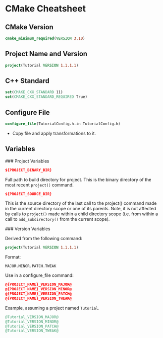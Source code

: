 # CMake Cheatsheet

## CMake Version

```cmake
cmake_minimum_required(VERSION 3.10)
```

## Project Name and Version

```cmake
project(Tutorial VERSION 1.1.1.1)
```

## C++ Standard

```cmake
set(CMAKE_CXX_STANDARD 11)
set(CMAKE_CXX_STANDARD_REQUIRED True)
```

## Configure File

```cmake
configure_file(TutorialConfig.h.in TutorialConfig.h)
```

* Copy file and apply transformations to it.

## Variables

### Project Variables

```cmake
${PROJECT_BINARY_DIR}
```

Full path to build directory for project. This is the binary directory of the most recent `project()` command.

```cmake
${PROJECT_SOURCE_DIR}
```

This is the source directory of the last call to the project() command made in the current directory scope or one of its parents. Note, it is not affected by calls to `project()` made within a child directory scope (i.e. from within a call to `add_subdirectory()` from the current scope).

### Version Variables

Derived from the following command:

```cmake
project(Tutorial VERSION 1.1.1.1)
```

Format:

```
MAJOR.MINOR.PATCH.TWEAK
```

Use in a configure_file command:

```cmake
@{PROJECT_NAME}_VERSION_MAJOR@
@{PROJECT_NAME}_VERSION_MINOR@
@{PROJECT_NAME}_VERSION_PATCH@
@{PROJECT_NAME}_VERSION_TWEAK@
```

Example, assuming a project named `Tutorial`.

```cmake
@Tutorial_VERSION_MAJOR@
@Tutorial_VERSION_MINOR@
@Tutorial_VERSION_PATCH@
@Tutorial_VERSION_TWEAK@
```
